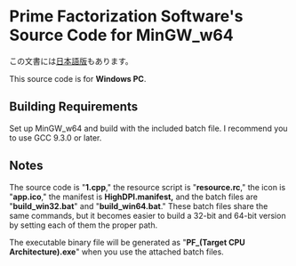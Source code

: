 # Prime Factorization Software's Source Code for MinGW_w64
この文書には[日本語版](readme.md)もあります。

This source code is for **Windows PC**.

## Building Requirements
Set up MinGW\_w64 and build with the included batch file. I recommend you to use GCC 9.3.0 or later.

## Notes
The source code is "**1.cpp**," the resource script is "**resource.rc**," the icon is "**app.ico**," the manifest is **HighDPI.manifest,** and the batch files are "**build_win32.bat**" and "**build_win64.bat**." These batch files share the same commands, but it becomes easier to build a 32-bit and 64-bit version by setting each of them the proper path.

The executable binary file will be generated as "**PF_(Target CPU Architecture).exe**" when you use the attached batch files.